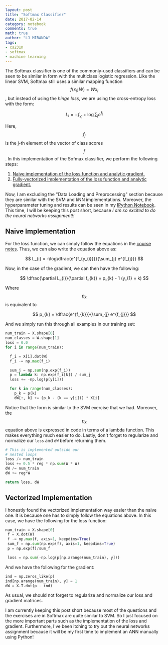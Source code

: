 ```yaml
---
layout: post
title: "Softmax Classifier"
date: 2017-02-14
category: notebook
comments: true
math: true
author: "LJ MIRANDA"
tags:
- cs231n
- softmax
- machine learning
---
```


The Softmax classifier is one of the commonly-used classifiers and can be seen to be similar in form with the multiclass logistic regression. Like the linear SVM, Softmax still uses a similar mapping function $$f(x_{i};W) = Wx_{i}$$, but instead of using the _hinge loss_, we are using the cross-entropy loss with the form<!--more-->:

$$
L_{i} = -f_{y_{i}} + \log\sum_{j}e^{f_{j}}
$$

Here, $$f_{j}$$ is the j-th element of the vector of class scores $$f$$. In this implementation of the Sofmax classifier, we perform the following steps:

1. [Naive implementation of the loss function and analytic gradient.](#naive)
2. [Fully-vectorized implementation of the loss function and analytic gradient.](#vector)

Now, I am excluding the "Data Loading and Preprocessing" section because they are similar with the SVM and kNN implementations. Moreover, the hyperparameter tuning and results can be seen in my [IPython Notebook](https://github.com/ljvmiranda921/cs231n-assignments/blob/master/assignment1/softmax.ipynb). This time, I will be keeping this post short, because _I am so excited to do the neural networks assignment!!_

## <a name="naive"></a> Naive Implementation
For the loss function, we can simply follow the equations in the [course notes](http://cs231n.github.io/linear-classify/#softmax). Thus, we can also write the equation above as:

$$
L_{i} = -\log\dfrac{e^{f_{y_{i}}}}{\sum_{j} e^{f_{j}}}
$$

Now, in the case of the gradient, we can then have the following:

$$
\dfrac{\partial L_{i}}{\partial f_{k}} = p_{k} - 1 (y_{1} = k)
$$

Where $$p_{k}$$ is equivalent to

$$
p_{k} = \dfrac{e^{f_{k}}}{\sum_{j} e^{f_{j}}}
$$

And we simply run this through all examples in our training set:

```python
num_train = X.shape[0]
num_classes = W.shape[1]
loss = 0.0
for i in range(num_train):

  f_i = X[i].dot(W)
  f_i -= np.max(f_i)

  sum_j = np.sum(np.exp(f_i))
  p = lambda k: np.exp(f_i[k]) / sum_j
  loss += -np.log(p(y[i]))

  for k in range(num_classes):
    p_k = p(k)
    dW[:, k] += (p_k - (k == y[i])) * X[i]
```

Notice that the form is similar to the SVM exercise that we had. Moreover, the $$p_{k}$$ equation above is expressed in code in terms of a lambda function. This makes everything much easier to do. Lastly, don't forget to regularize and normalize our `loss` and `dW` before returning them.

```python
# This is implemented outside our
# nested loops
loss /= num_train
loss += 0.5 * reg * np.sum(W * W)
dW /= num_train
dW += reg*W

return loss, dW
```

## <a name="vector"></a> Vectorized Implementation
I honestly found the vectorized implementation way easier than the naive one. It is because one has to simply follow the equations above. In this case, we have the following for the loss function:

```python
num_train = X.shape[0]
 f = X.dot(W)
 f -= np.max(f, axis=1, keepdims=True)
 sum_f = np.sum(np.exp(f), axis=1, keepdims=True)
 p = np.exp(f)/sum_f

 loss = np.sum(-np.log(p[np.arange(num_train), y]))
```

And we have the following for the gradient:

```python
ind = np.zeros_like(p)
ind[np.arange(num_train), y] = 1
dW = X.T.dot(p - ind)
```

As usual, we should not forget to regularize and normalize our loss and gradient matrices.  

I am currently keeping this post short because most of the questions and the exercises are in Softmax are quite similar to SVM. So I just focused on the more important parts such as the implementation of the loss and gradient. Furthermore, I've been itching to try out the
neural networks assignment because it will be my first time to implement an ANN manually using Python!
